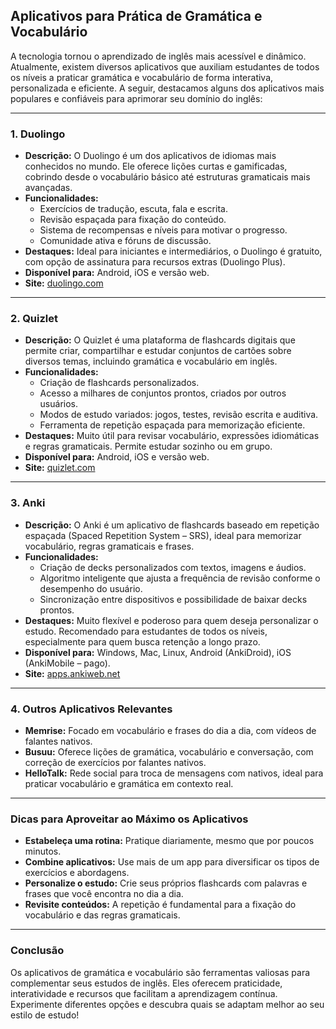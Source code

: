 
## Aplicativos para Prática de Gramática e Vocabulário

A tecnologia tornou o aprendizado de inglês mais acessível e dinâmico. Atualmente, existem diversos aplicativos que auxiliam estudantes de todos os níveis a praticar gramática e vocabulário de forma interativa, personalizada e eficiente. A seguir, destacamos alguns dos aplicativos mais populares e confiáveis para aprimorar seu domínio do inglês:

---

### 1. **Duolingo**

- **Descrição:** O Duolingo é um dos aplicativos de idiomas mais conhecidos no mundo. Ele oferece lições curtas e gamificadas, cobrindo desde o vocabulário básico até estruturas gramaticais mais avançadas.
- **Funcionalidades:**
  - Exercícios de tradução, escuta, fala e escrita.
  - Revisão espaçada para fixação do conteúdo.
  - Sistema de recompensas e níveis para motivar o progresso.
  - Comunidade ativa e fóruns de discussão.
- **Destaques:** Ideal para iniciantes e intermediários, o Duolingo é gratuito, com opção de assinatura para recursos extras (Duolingo Plus).
- **Disponível para:** Android, iOS e versão web.
- **Site:** [duolingo.com](https://www.duolingo.com/)

---

### 2. **Quizlet**

- **Descrição:** O Quizlet é uma plataforma de flashcards digitais que permite criar, compartilhar e estudar conjuntos de cartões sobre diversos temas, incluindo gramática e vocabulário em inglês.
- **Funcionalidades:**
  - Criação de flashcards personalizados.
  - Acesso a milhares de conjuntos prontos, criados por outros usuários.
  - Modos de estudo variados: jogos, testes, revisão escrita e auditiva.
  - Ferramenta de repetição espaçada para memorização eficiente.
- **Destaques:** Muito útil para revisar vocabulário, expressões idiomáticas e regras gramaticais. Permite estudar sozinho ou em grupo.
- **Disponível para:** Android, iOS e versão web.
- **Site:** [quizlet.com](https://www.quizlet.com/)

---

### 3. **Anki**

- **Descrição:** O Anki é um aplicativo de flashcards baseado em repetição espaçada (Spaced Repetition System – SRS), ideal para memorizar vocabulário, regras gramaticais e frases.
- **Funcionalidades:**
  - Criação de decks personalizados com textos, imagens e áudios.
  - Algoritmo inteligente que ajusta a frequência de revisão conforme o desempenho do usuário.
  - Sincronização entre dispositivos e possibilidade de baixar decks prontos.
- **Destaques:** Muito flexível e poderoso para quem deseja personalizar o estudo. Recomendado para estudantes de todos os níveis, especialmente para quem busca retenção a longo prazo.
- **Disponível para:** Windows, Mac, Linux, Android (AnkiDroid), iOS (AnkiMobile – pago).
- **Site:** [apps.ankiweb.net](https://apps.ankiweb.net/)

---

### 4. **Outros Aplicativos Relevantes**

- **Memrise:** Focado em vocabulário e frases do dia a dia, com vídeos de falantes nativos.
- **Busuu:** Oferece lições de gramática, vocabulário e conversação, com correção de exercícios por falantes nativos.
- **HelloTalk:** Rede social para troca de mensagens com nativos, ideal para praticar vocabulário e gramática em contexto real.

---

### **Dicas para Aproveitar ao Máximo os Aplicativos**

- **Estabeleça uma rotina:** Pratique diariamente, mesmo que por poucos minutos.
- **Combine aplicativos:** Use mais de um app para diversificar os tipos de exercícios e abordagens.
- **Personalize o estudo:** Crie seus próprios flashcards com palavras e frases que você encontra no dia a dia.
- **Revisite conteúdos:** A repetição é fundamental para a fixação do vocabulário e das regras gramaticais.

---

### **Conclusão**

Os aplicativos de gramática e vocabulário são ferramentas valiosas para complementar seus estudos de inglês. Eles oferecem praticidade, interatividade e recursos que facilitam a aprendizagem contínua. Experimente diferentes opções e descubra quais se adaptam melhor ao seu estilo de estudo!

```
